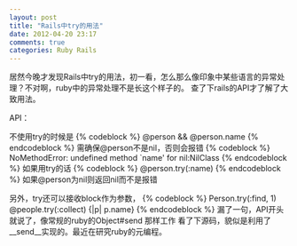 ```yaml
---
layout: post
title: "Rails中try的用法"
date: 2012-04-20 23:17
comments: true
categories: Ruby Rails
---
```


居然今晚才发现Rails中try的用法，初一看，怎么那么像印象中某些语言的异常处理？不对啊，ruby中的异常处理不是长这个样子的。
查了下rails的API才了解了大致用法。

API：

不使用try的时候是<!-- more -->
{% codeblock %}
@person && @person.name
{% endcodeblock %}
需确保@person不是nil，否则会报错
{% codeblock %}
NoMethodError: undefined method `name' for nil:NilClass
{% endcodeblock %}
如果用try的话
{% codeblock %}
@person.try(:name)
{% endcodeblock %}
如果@person为nil则返回nil而不是报错

另外，try还可以接收block作为参数，
{% codeblock %}
Person.try(:find, 1)
@people.try(:collect) {|p| p.name}
{% endcodeblock %}
漏了一句，API开头就说了，像常规的ruby的Object#send 那样工作
看了下源码，貌似是利用了__send__实现的。最近在研究ruby的元编程。